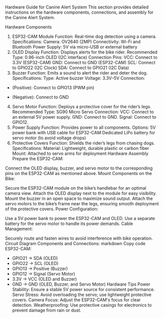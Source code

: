 Hardware Guide for Canine Alert System
This section provides detailed instructions on the hardware components, connections, and assembly for the Canine Alert System.

Hardware Components
1. ESP32-CAM Module
Function: Real-time dog detection using a camera.
Specifications:
Camera: OV2640 (2MP)
Connectivity: Wi-Fi and Bluetooth
Power Supply: 5V via micro-USB or external battery
2. OLED Display
Function: Displays alerts for the bike rider.
Recommended Type: 0.96-inch OLED (I2C interface)
Connection Pins:
VCC: Connect to 3.3V (ESP32-CAM)
GND: Connect to GND (ESP32-CAM)
SCL: Connect to GPIO22 (I2C Clock)
SDA: Connect to GPIO21 (I2C Data)
3. Buzzer
Function: Emits a sound to alert the rider and deter the dog.
Specifications:
Type: Active buzzer
Voltage: 3.3V–5V
Connection:
+ (Positive): Connect to GPIO13 (PWM pin)
- (Negative): Connect to GND
4. Servo Motor
Function: Deploys a protective cover for the rider’s legs.
Recommended Type: SG90 Micro Servo
Connection:
VCC: Connect to an external 5V power supply.
GND: Connect to GND.
Signal: Connect to GPIO12.
5. Power Supply
Function: Provides power to all components.
Options:
5V power bank with USB cable for ESP32-CAM
Dedicated LiPo battery for servo motor (to avoid voltage drops)
6. Protective Covers
Function: Shields the rider’s legs from chasing dogs.
Specifications:
Material: Lightweight, durable plastic or carbon fiber
Mount: Attached to servo arms for deployment
Hardware Assembly
Prepare the ESP32-CAM:

Connect the OLED display, buzzer, and servo motor to the corresponding pins on the ESP32-CAM as mentioned above.
Mount Components on the Bike:

Secure the ESP32-CAM module on the bike’s handlebar for an optimal camera view.
Attach the OLED display next to the module for easy visibility.
Mount the buzzer in an open space to maximize sound output.
Attach the servo motors to the bike’s frame near the legs, ensuring smooth deployment of the protective covers.
Power Configuration:

Use a 5V power bank to power the ESP32-CAM and OLED.
Use a separate battery for the servo motor to handle its power demands.
Cable Management:

Securely route and fasten wires to avoid interference with bike operation.
Circuit Diagram
Components and Connections:
markdown
Copy code
ESP32-CAM:
  - GPIO21 -> SDA (OLED)
  - GPIO22 -> SCL (OLED)
  - GPIO13 -> Positive (Buzzer)
  - GPIO12 -> Signal (Servo Motor)
  - 3.3V  -> VCC (OLED and Buzzer)
  - GND   -> GND (OLED, Buzzer, and Servo Motor)
Hardware Tips
Power Stability: Ensure a stable 5V power source for consistent performance.
Servo Stress: Avoid overloading the servo; use lightweight protective covers.
Camera Focus: Adjust the ESP32-CAM's focus for clear detection.
Weatherproofing: Use protective casings for electronics to prevent damage from rain or dust.
